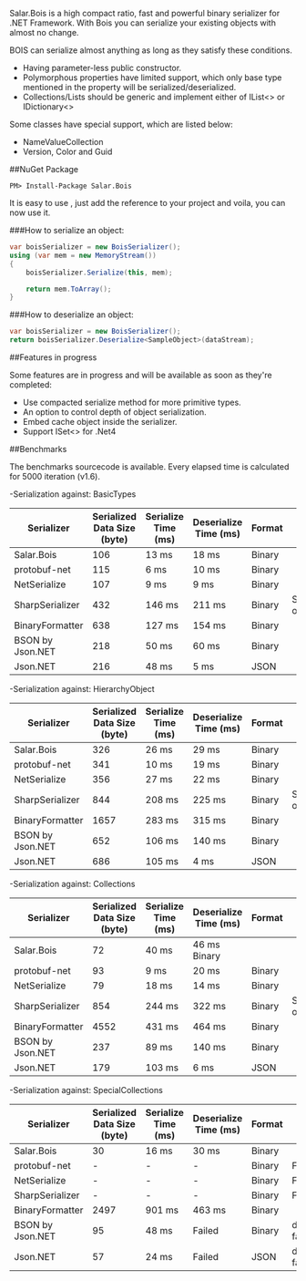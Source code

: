 Salar.Bois is a high compact ratio, fast and powerful binary serializer for .NET Framework.
With Bois you can serialize your existing objects with almost no change.

BOIS can serialize almost anything as long as they satisfy these conditions.

* Having parameter-less public constructor.
* Polymorphous properties have limited support, which only base type mentioned in the property will be serialized/deserialized.
* Collections/Lists should be generic and implement either of IList<> or IDictionary<>

Some classes have special support, which are listed below:

* NameValueCollection
* Version, Color and Guid

##NuGet Package 
```
PM> Install-Package Salar.Bois
```

It is easy to use , just add the reference to your project and voila, you can now use it.

###How to serialize an object:
```csharp
var boisSerializer = new BoisSerializer();
using (var mem = new MemoryStream())
{
	boisSerializer.Serialize(this, mem);

	return mem.ToArray();
}
```
###How to deserialize an object:
```csharp
var boisSerializer = new BoisSerializer();
return boisSerializer.Deserialize<SampleObject>(dataStream);
```
##Features in progress 

Some features are in progress and will be available as soon as they're completed:

* Use compacted serialize method for more primitive types.
* An option to control depth of object serialization.
* Embed cache object inside the serializer.
* Support ISet<> for .Net4

##Benchmarks

The benchmarks sourcecode is available. Every elapsed time is calculated for 5000 iteration (v1.6).

-Serialization against: BasicTypes

Serializer | 	Serialized Data Size (byte)  | Serialize Time (ms) | Deserialize Time (ms) | Format | Note
------------ | ------------ | ------------ | ------------ | ------------ | ------------
Salar.Bois |	106 |	13 ms |	18 ms |	Binary 	 
protobuf-net| 	115 |	6 ms |	10 ms |	Binary 	 
NetSerialize |	107 |	9 ms |	9 ms |	Binary 	 
SharpSerializer| 	432 |	146 ms |	211 ms |	Binary 	|SizeOptimized option used
BinaryFormatter |	638 |	127 ms| 	154 ms |	Binary 	 
BSON by Json.NET |	218 |	50 ms |	60 ms |	Binary 	 
Json.NET 	|216| 	48 ms| 	5 ms |	JSON 	 


-Serialization against: HierarchyObject

Serializer | 	Serialized Data Size (byte)  | Serialize Time (ms) | Deserialize Time (ms) | Format | Note
------------ | ------------ | ------------ | ------------ | ------------ | ------------
Salar.Bois |	326 |	26 ms |	29 ms |	Binary 	 
protobuf-net |	341 |	10 ms |	19 ms |	Binary 	 
NetSerialize |	356 |	27 ms |	22 ms |	Binary 	 
SharpSerializer |	844 |	208 ms |	225 ms |	Binary |	SizeOptimized option used
BinaryFormatter |	1657 |	283 ms |	315 ms |	Binary 	 
BSON by Json.NET |	652 |	106 ms |	140 ms |	Binary 	 
Json.NET |	686 |	105 ms |	4 ms |	JSON 	 


 -Serialization against: Collections
 
Serializer | 	Serialized Data Size (byte)  | Serialize Time (ms) | Deserialize Time (ms) | Format | Note
------------ | ------------ | ------------ | ------------ | ------------ | ------------
Salar.Bois |	72 |	40 ms |	46 ms 	Binary 	 
protobuf-net |	93 |	9 ms |	20 ms |	Binary 	 
NetSerialize |	79 |	18 ms |	14 ms |	Binary 	 
SharpSerializer |	854 |	244 ms |	322 ms |	Binary |	SizeOptimized option used
BinaryFormatter |	4552 |	431 ms |	464 ms |	Binary 	 
BSON by Json.NET| 	237 |	89 ms |	140 ms |	Binary 	 
Json.NET |	179 |	103 ms |	6 ms |	JSON 	 


  -Serialization against: SpecialCollections
  
Serializer | 	Serialized Data Size (byte)  | Serialize Time (ms) | Deserialize Time (ms) | Format | Note
------------ | ------------ | ------------ | ------------ | ------------ | ------------
Salar.Bois |	30 |	16 ms |	30 ms |	Binary 	 
protobuf-net |	- |	- |	- |	Binary |	Failed
NetSerialize |	- |	- |	- |	Binary 	| Failed
SharpSerializer |	- |	- |	- |	Binary 	| 	Failed
BinaryFormatter |	2497 |	901 ms 	| 	463 ms 	| 	Binary 	 
BSON by Json.NET |	95 |	48 ms 	| 	Failed 	| 	Binary 	| 	deserialization failed.
Json.NET |	57 |	24 ms |	Failed 	| 	JSON 	| 	 deserialization failed.
